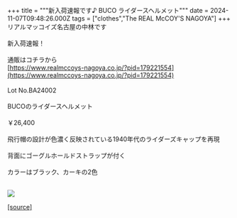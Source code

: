 +++
title = """新入荷速報です♪ BUCO ライダースヘルメット"""
date = 2024-11-07T09:48:26.000Z
tags = ["clothes","The REAL McCOY'S NAGOYA"]
+++
リアルマッコイズ名古屋の中林です  
   
新入荷速報！  
   
通販はコチラから  
[https://www.realmccoys-nagoya.co.jp/?pid=179221554](https://www.realmccoys-nagoya.co.jp/?pid=179221554)  
   
Lot No.BA24002  
   
BUCOのライダースヘルメット  
   
￥26,400  
   
飛行帽の設計が色濃く反映されている1940年代のライダーズキャップを再現  
   
背面にゴーグルホールドストラップが付く  
   
カラーはブラック、カーキの2色  
 

[![](https://stat.ameba.jp/user_images/20241107/18/realmccoy-nagoya/03/81/j/o1000100015507282472.jpg)](https://www.realmccoys-nagoya.co.jp/?pid=179221554)

[[source]](https://ameblo.jp/realmccoy-nagoya/entry-12874175485.html)
